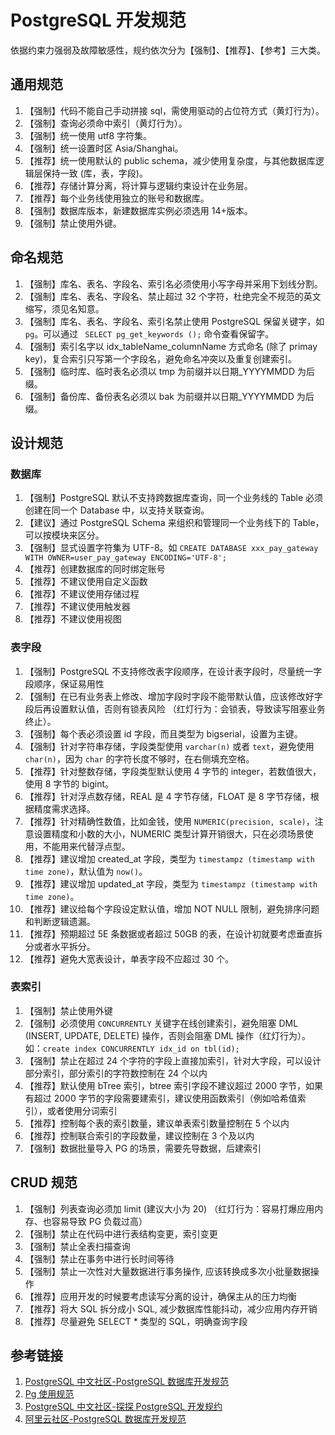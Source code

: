 # PostgreSQL 开发规范

依据约束力强弱及故障敏感性，规约依次分为【强制】、【推荐】、【参考】三大类。


## 通用规范

1. 【强制】代码不能自己手动拼接 sql，需使用驱动的占位符方式（黄灯行为）。
2. 【强制】查询必须命中索引（黄灯行为）。
3. 【强制】统一使用 utf8 字符集。
4. 【强制】统一设置时区 Asia/Shanghai。
5. 【推荐】统一使用默认的 public schema，减少使用复杂度，与其他数据库逻辑层保持一致 (库，表，字段)。
6. 【推荐】存储计算分离，将计算与逻辑约束设计在业务层。
7. 【推荐】每个业务线使用独立的账号和数据库。
8. 【强制】数据库版本，新建数据库实例必须选用 14+版本。
9. 【强制】禁止使用外键。


## 命名规范

1. 【强制】库名、表名、字段名、索引名必须使用小写字母并采用下划线分割。
2. 【强制】库名、表名、字段名、禁止超过 32 个字符，杜绝完全不规范的英文缩写，须见名知意。
3. 【强制】库名、表名、字段名、索引名禁止使用 PostgreSQL 保留关键字，如 `pg`。可以通过 ` SELECT pg_get_keywords ();` 命令查看保留字。
5. 【强制】索引名字以 idx_tableName_columnName 方式命名 (除了 primay key)，复合索引只写第一个字段名，避免命名冲突以及重复创建索引。
6. 【强制】临时库、临时表名必须以 tmp 为前缀并以日期_YYYYMMDD 为后缀。
7. 【强制】备份库、备份表名必须以 bak 为前缀并以日期_YYYYMMDD 为后缀。


## 设计规范

### 数据库

1. 【强制】PostgreSQL 默认不支持跨数据库查询，同一个业务线的 Table 必须创建在同一个 Database 中，以支持关联查询。
2. 【建议】通过 PostgreSQL Schema 来组织和管理同一个业务线下的 Table，可以按模块来区分。
3. 【强制】显式设置字符集为 UTF-8。如 `CREATE DATABASE xxx_pay_gateway WITH OWNER=user_pay_gateway ENCODING='UTF-8';`
4. 【推荐】创建数据库的同时绑定账号
5. 【推荐】不建议使用自定义函数
6. 【推荐】不建议使用存储过程
7. 【推荐】不建议使用触发器
8. 【推荐】不建议使用视图


### 表字段

1. 【强制】PostgreSQL 不支持修改表字段顺序，在设计表字段时，尽量统一字段顺序，保证易用性
2. 【强制】在已有业务表上修改、增加字段时字段不能带默认值，应该修改好字段后再设置默认值，否则有锁表风险 （红灯行为：会锁表，导致读写阻塞业务终止）。
3. 【强制】每个表必须设置 id 字段，而且类型为 bigserial，设置为主键。
4. 【强制】针对字符串存储，字段类型使用 `varchar(n)` 或者 `text`，避免使用 `char(n)`，因为 `char` 的字符长度不够时，在右侧填充空格。
5. 【推荐】针对整数存储，字段类型默认使用 4 字节的 integer，若数值很大，使用 8 字节的 bigint。
6. 【推荐】针对浮点数存储，REAL 是 4 字节存储，FLOAT 是 8 字节存储，根据精度需求选择。
7. 【推荐】针对精确性数值，比如金钱，使用 `NUMERIC(precision, scale)`，注意设置精度和小数的大小，NUMERIC 类型计算开销很大，只在必须场景使用，不能用来代替浮点型。
8. 【推荐】建议增加 created_at 字段，类型为 `timestampz (timestamp with time zone)`，默认值为 `now()`。
9. 【推荐】建议增加 updated_at 字段，类型为 `timestampz (timestamp with time zone)`。
10. 【推荐】建议给每个字段设定默认值，增加 NOT NULL 限制，避免排序问题和判断逻辑遗漏。
11. 【推荐】预期超过 5E 条数据或者超过 50GB 的表，在设计初就要考虑垂直拆分或者水平拆分。
12. 【推荐】避免大宽表设计，单表字段不应超过 30 个。

### 表索引

1. 【强制】禁止使用外键
2. 【强制】必须使用 `CONCURRENTLY` 关键字在线创建索引，避免阻塞 DML (INSERT, UPDATE, DELETE) 操作，否则会阻塞 DML 操作（红灯行为）。如：`create index CONCURRENTLY idx_id on tbl(id);`
3. 【强制】禁止在超过 24 个字符的字段上直接加索引，针对大字段，可以设计部分索引，部分索引的字符数控制在 24 个以内
4. 【推荐】默认使用 bTree 索引，btree 索引字段不建议超过 2000 字节，如果有超过 2000 字节的字段需要建索引，建议使用函数索引（例如哈希值索引），或者使用分词索引
5. 【推荐】控制每个表的索引数量，建议单表索引数量控制在 5 个以内
6. 【推荐】控制联合索引的字段数量，建议控制在 3 个及以内
7. 【强制】数据批量导入 PG 的场景，需要先导数据，后建索引


## CRUD 规范

1. 【强制】列表查询必须加 limit (建议大小为 20) （红灯行为：容易打爆应用内存、也容易导致 PG 负载过高）
2. 【强制】禁止在代码中进行表结构变更，索引变更
3. 【强制】禁止全表扫描查询
4. 【强制】禁止在事务中进行长时间等待
5. 【强制】禁止一次性对大量数据进行事务操作, 应该转换成多次小批量数据操作
6. 【推荐】应用开发的时候要考虑读写分离的设计，确保主从的压力均衡
7. 【推荐】将大 SQL 拆分成小 SQL, 减少数据库性能抖动，减少应用内存开销
8. 【推荐】尽量避免 SELECT * 类型的 SQL，明确查询字段


## 参考链接
1. [PostgreSQL 中文社区-PostgreSQL 数据库开发规范](https://mp.weixin.qq.com/s/qOobyeo3ROnFnA4NAbG4fg)
2. [Pg 使用规范]( https://wiki.sqlfans.cn/postgresql/pg-std-using.html )
3. [PostgreSQL 中文社区-探探 PostgreSQL 开发规约](https://mp.weixin.qq.com/s/WV9EKnp155MHMpSuXCOFnA)
4. [阿里云社区-PostgreSQL 数据库开发规范](https://developer.aliyun.com/article/60899)
